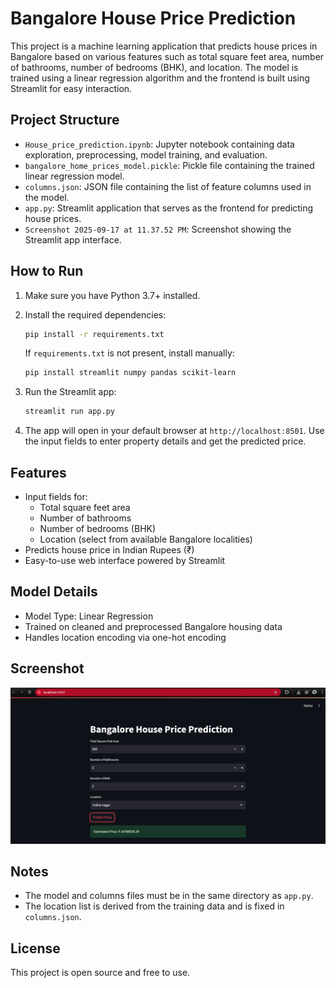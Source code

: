 # Bangalore House Price Prediction

This project is a machine learning application that predicts house prices in Bangalore based on various features such as total square feet area, number of bathrooms, number of bedrooms (BHK), and location. The model is trained using a linear regression algorithm and the frontend is built using Streamlit for easy interaction.

## Project Structure

- `House_price_prediction.ipynb`: Jupyter notebook containing data exploration, preprocessing, model training, and evaluation.
- `bangalore_home_prices_model.pickle`: Pickle file containing the trained linear regression model.
- `columns.json`: JSON file containing the list of feature columns used in the model.
- `app.py`: Streamlit application that serves as the frontend for predicting house prices.
- `Screenshot 2025-09-17 at 11.37.52 PM`: Screenshot showing the Streamlit app interface.

## How to Run

1. Make sure you have Python 3.7+ installed.

2. Install the required dependencies:
   ```bash
   pip install -r requirements.txt
   ```
   If `requirements.txt` is not present, install manually:
   ```bash
   pip install streamlit numpy pandas scikit-learn
   ```

3. Run the Streamlit app:
   ```bash
   streamlit run app.py
   ```

4. The app will open in your default browser at `http://localhost:8501`. Use the input fields to enter property details and get the predicted price.

## Features

- Input fields for:
  - Total square feet area
  - Number of bathrooms
  - Number of bedrooms (BHK)
  - Location (select from available Bangalore localities)
- Predicts house price in Indian Rupees (₹)
- Easy-to-use web interface powered by Streamlit

## Model Details

- Model Type: Linear Regression
- Trained on cleaned and preprocessed Bangalore housing data
- Handles location encoding via one-hot encoding

## Screenshot

![Streamlit App Interface](./BHP.png)

## Notes

- The model and columns files must be in the same directory as `app.py`.
- The location list is derived from the training data and is fixed in `columns.json`.

## License

This project is open source and free to use.
